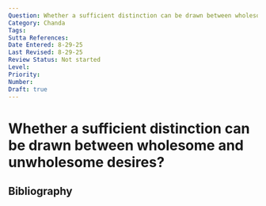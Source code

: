 ```yaml
---
Question: Whether a sufficient distinction can be drawn between wholesome and unwholesome desires?
Category: Chanda
Tags: 
Sutta References: 
Date Entered: 8-29-25
Last Revised: 8-29-25
Review Status: Not started
Level: 
Priority: 
Number: 
Draft: true
---
```


# Whether a sufficient distinction can be drawn between wholesome and unwholesome desires?

## Bibliography

<!-- 

Notes:



 -->